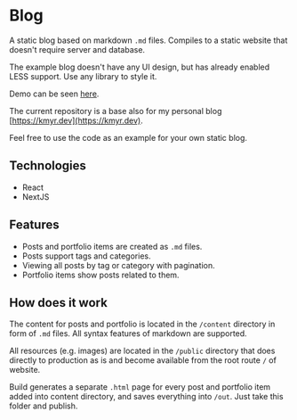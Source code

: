 # Blog

A static blog based on markdown `.md` files. Compiles to a static website that doesn't require server and database.

The example blog doesn't have any UI design, but has already enabled LESS support. Use any library to style it.

Demo can be seen [here](https://static-blog.kyrylomyr.vercel.app).

The current repository is a base also for my personal blog [https://kmyr.dev](https://kmyr.dev).

Feel free to use the code as an example for your own static blog.

## Technologies

* React
* NextJS

## Features

* Posts and portfolio items are created as `.md` files.
* Posts support tags and categories.
* Viewing all posts by tag or category with pagination.
* Portfolio items show posts related to them.

## How does it work

The content for posts and portfolio is located in the `/content` directory in form of `.md` files. All syntax features of markdown are supported.

All resources (e.g. images) are located in the `/public` directory that does directly to production as is and become available from the root route `/` of website.

Build generates a separate `.html` page for every post and portfolio item added into content directory, and saves everything into `/out`. Just take this folder and publish.

